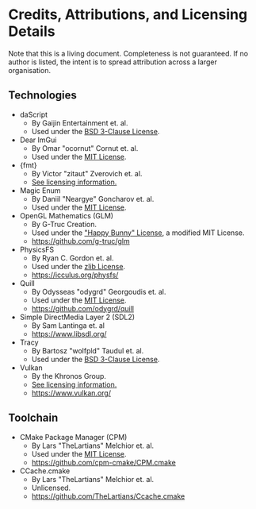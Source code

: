 # Credits, Attributions, and Licensing Details

Note that this is a living document. Completeness is not guaranteed. If no author is listed, the intent is to spread attribution across a larger organisation.

## Technologies

- daScript
	- By Gaijin Entertainment et. al.
	- Used under the [BSD 3-Clause License](https://github.com/GaijinEntertainment/daScript/blob/master/LICENSE).
- Dear ImGui
	- By Omar "ocornut" Cornut et. al.
	- Used under the [MIT License](https://github.com/ocornut/imgui/blob/master/LICENSE.txt).
- {fmt}
	- By Victor "zitaut" Zverovich et. al.
	- [See licensing information.](https://github.com/fmtlib/fmt/blob/master/LICENSE.rst)
- Magic Enum
	- By Daniil "Neargye" Goncharov et. al.
	- Used under the [MIT License](https://github.com/Neargye/magic_enum/blob/master/LICENSE).
- OpenGL Mathematics (GLM)
	- By G-Truc Creation.
	- Used under the ["Happy Bunny" License](https://github.com/g-truc/glm/blob/master/copying.txt), a modified MIT License.
	- https://github.com/g-truc/glm
- PhysicsFS
	- By Ryan C. Gordon et. al.
	- Used under the [zlib License](https://hg.icculus.org/icculus/physfs/raw-file/tip/LICENSE.txt).
	- https://icculus.org/physfs/
- Quill
	- By Odysseas "odygrd" Georgoudis et. al.
	- Used under the [MIT License](https://github.com/odygrd/quill/blob/master/LICENSE).
	- https://github.com/odygrd/quill
- Simple DirectMedia Layer 2 (SDL2)
	- By Sam Lantinga et. al
	- https://www.libsdl.org/
- Tracy
	- By Bartosz "wolfpld" Taudul et. al.
	- Used under the [BSD 3-Clause License](https://github.com/wolfpld/tracy/blob/master/LICENSE).
- Vulkan
	- By the Khronos Group.
	- [See licensing information.](https://www.khronos.org/legal/trademarks/)
	- https://www.vulkan.org/

## Toolchain

- CMake Package Manager (CPM)
	- By Lars "TheLartians" Melchior et. al.
	- Used under the [MIT License](https://github.com/cpm-cmake/CPM.cmake/blob/master/LICENSE).
	- https://github.com/cpm-cmake/CPM.cmake
- CCache.cmake
	- By Lars "TheLartians" Melchior et. al.
	- Unlicensed.
	- https://github.com/TheLartians/Ccache.cmake
